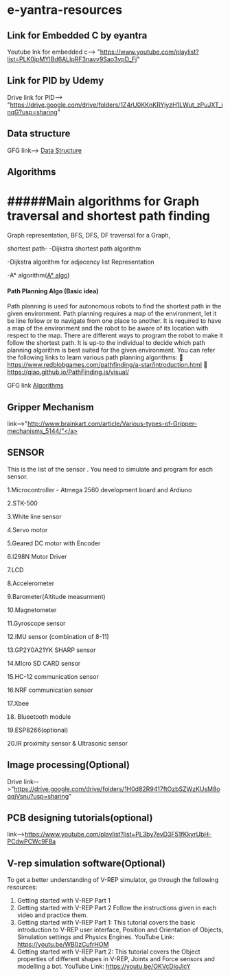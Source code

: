 # e-yantra-resources
## Link for Embedded C by eyantra

Youtube lnk for embedded c--> "https://www.youtube.com/playlist?list=PLK0jpMYIBd6ALIpRF3navv9Sao3vpD_Fj" </a>

## Link for PID by Udemy

Drive link for PID--> "https://drive.google.com/drive/folders/1Z4rU0KKnKRYiyzH1LWut_zPuJXT_inqG?usp=sharing" </a>

## Data structure

GFG link--> <a href="https://www.geeksforgeeks.org/data-structures/">Data Structure</a>

## Algorithms
# #####Main algorithms for Graph traversal and shortest path finding</a>

Graph representation,
BFS,
DFS,
DF traversal for a Graph,

shortest path-
-Dijkstra shortest path algorithm
             
 -Dijkstra algorithm for adjacency list Representation
             
-A* algorithm(<a href="https://www.geeksforgeeks.org/a-search-algorithm/">A* algo</a>)


#### Path Planning Algo (Basic idea)

Path planning is used for autonomous robots to find the shortest path in the given environment. Path planning requires a map of the environment, let it be line follow or to navigate from one
place to another. It is required to have a map of the environment and the robot to be aware of its
location with respect to the map. There are different ways to program the robot to make it follow the shortest path. It is up-to the
individual to decide which path planning algorithm is best suited for the given environment. You can refer the following links to learn various path planning algorithms:
 https://www.redblobgames.com/pathfinding/a-star/introduction.html
 https://qiao.github.io/PathFinding.js/visual/



GFG link <a href="https://www.geeksforgeeks.org/fundamentals-of-algorithms/" >Algorithms</a>

## Gripper Mechanism

link-->"http://www.brainkart.com/article/Various-types-of-Gripper-mechanisms_5144/"</a>

## SENSOR
This is the list of the sensor . You need to simulate and program for each sensor.

1.Microcontroller - Atmega 2560 development board and Ardiuno

2.STK-500

3.White line sensor

4.Servo motor

5.Geared DC motor with Encoder

6.l298N Motor Driver

7.LCD

8.Accelerometer

9.Barometer(Altitude measurment)

10.Magnetometer

11.Gyroscope sensor

12.IMU sensor (combination of 8-11)

13.GP2Y0A21YK SHARP sensor

14.MIcro SD CARD sensor

15.HC-12 communication sensor

16.NRF communication sensor

17.Xbee

18. Blueetooth module

19.ESP8266(optional)

20.IR proximity sensor & Ultrasonic sensor

## Image processing(Optional)

Drive link-->"https://drive.google.com/drive/folders/1H0d82R9417ftOzbSZWzKUsM8oqqjVsnu?usp=sharing"

## PCB designing tutorials(optional)

link-->https://www.youtube.com/playlist?list=PL3by7evD3F51fKkyrUbH-PCdwPCWc9F8a

## V-rep simulation software(Optional)

To get a better understanding of V-REP simulator, go through the following resources:
1. Getting started with V-REP Part 1
2. Getting started with V-REP Part 2
Follow the instructions given in each video and practice them.
1. Getting started with V-REP Part 1:
This tutorial covers the basic introduction to V-REP user interface, Position and Orientation of
Objects, Simulation settings and Physics Engines. YouTube Link: https://youtu.be/WB0zCufrHOM
2. Getting started with V-REP Part 2:
This tutorial covers the Object properties of different shapes in V-REP, Joints and Force sensors
and modelling a bot. YouTube Link: https://youtu.be/OKVcDioJlcY

